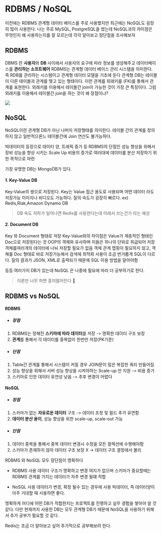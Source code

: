 # RDBMS / NoSQL

이전에는 RDBMS 관계형 데이터 베이스를 주로 사용했지만 최근에는 NoSQL도 굉장히 많이 사용한다.
나는 주로 MySQL, PostgreSQL을 썼는데 NoSQL과의 차이점은 무엇인지 왜 사용하는지를 잘 모르는데 각각 알아보고 장단점을 조사해보자

## RDBMS
DBMS 란 **사용자**와 **DB** 사이에서 사용자의 요구에 따라 정보를 생성해주고 데이터베이스를 **관리하는 소프트웨어**
RDBMS는 관계형 데이터 베이스 관리 시스템을 의미한다. 즉 RDB를 관리하는 시스템이고 관계형 데이터 모델을 기초에 둔다
관계형 DB는 테이블이 다른 테이블과 관계를 맺고 있는 형태이다. 이런 관계를 외래키를 (FK)를 통해서 관계를 표현한다.
외래키를 이용해서 테이블간 join이 가능한 것이 가장 큰 특징이다.
그럼 외래키를 이용해서 테이블간 join을 하는 것이 왜 장점이냐?

![](https://velog.velcdn.com/images/kimdodo/post/c95b8067-31a0-4f35-8d9c-6652337ddf9b/image.png)

## NoSQL
NoSQL이란 관계형 DB가 아닌 나머지 저장형태를 의미한다.
테이블 간의 관계를 정의하지 않고 일반적으론느 테이블간에 Join 연산도 불가능하다.

빅데이터의 등장으로 데이터 양, 트래픽 증가 등 RDBMS의 단점인 성능 향상을 위해서 장비 성능을 향상 시키는 Scale Up 비용의 증가로 여러대에 데이터를 분산 저장하기 위한 목적으로 마련

가장 유명한 DB는 MongoDB가 있다. 

#### 1. Key-Value DB
Key-Value의 쌍으로 저장된다. Key는 Value 접근 용도로 사용되며 어떤 데이터 라도 저장가능
이미지나 비디오도 가능하다.
질의 속도가 굉장히 빠르다.
ex) Redis,Riak,Amazon Dynamo DB

> DB 속도 저하가 일어나면 Redis를 사용한다는데 이래서 쓰는건가 라는 예상

#### 2. Document DB
Key 와 Document 형태로 저장
Key-Value와의 차이점은 Value가 계층적인 형태인 Doc으로 저장된다는 것
OOP의 객체와 유사하며 이들은 하나의 단위로 취급되어 저장
객체를여러개의 데이터에 나눠 저장할 필요가 없음
객체 관계 맵핑이 필요하지 않고, 객체를 Doc 형태로 바로 저장가능해서 검색에 최적화
사용이 조금 번거롭게 SQL이 다르다.
질의 결과가 JSON, XML로 출력되기 때문에 SQL 이용 방법을 알아야함

등등 여러가지 DB가 있는데 NoSQL 은 나중에 필요에 따라 더 공부하기로 한다.

> 이론만 너무 하면 흥미떨어진다 🤮

## RDBMS vs NoSQL
#### RDBMS
- ##### 장점
1. RDBMS는 정해진 **스키마에 따라 데이터**를 저장 -> 명확한 데이터 구조 보장
2. **관계**를 통해서 각 데이터를 중복없이 한번만 저장(PK기준)

- ##### 단점
1. Table간 관계를 통해서 시스템이 커질 경우 JOIN문이 많은 복잡한 쿼리 만들어짐
2. 성능 향상을 위해서 서버 성능 향상을 시켜야하는 Scale-up 만 지원 -> 비용 증가
3. 스키마로 인한 데이터 유연성 낮음 -> 추후 변경이 어렵다

#### NoSQL
- ##### 장점
1. 스카마가 없는 **자유로운 데이터** 구조 -> 데이터 조정 및 필드 추가 유연함
2. **데이터 분산 용이**, 성능 향상을 위한 scale-up, scale-out 가능

- ##### 단점
1. 데이터 중복을 통해서 중복 데이터 변경시 수정을 모든 컬렉션에 수행해야함
2. 스키마가 존재하지 않아 데이터 구조 보장 X -> 데이터 구조 결정에서 불리

RDBMS 와 NoSQL 모두 장단점이 명확하다

- RDBMS 사용
데이터 구조가 명확하고 변경 여지가 없으며 스키마가 중요할때는 RDBMS 관계를 가지는 데이터가 자주 변경 될떄 적합

- NoSQL 사용
데이터가 변경, 확장 될수 있는 경우에 사용
빅데이터, 즉 데이터양이 아주 거대할 때 사용하면 좋다.

명확하게 어디에 어떤 DB가 적합한지는 프로젝트를 진행하고 실무 경험을 쌓아야 알 것 같다.
다만 현재까지 사용한 DB는 모두 관계형 DB기 때문에 NoSQL을 사용하기 위해서 추가 공부가 필요할 것 같다.

Redis는 조금 더 알아보고 싶어 추가적으로 공부해보려 한다.
